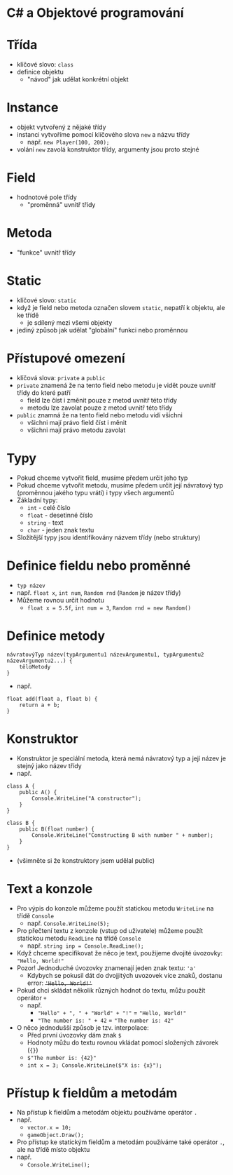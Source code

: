 
# C# a Objektové programování

# Třída
* klíčové slovo: `class`
* definice objektu
    * "návod" jak udělat konkrétní objekt

# Instance
* objekt vytvořený z nějaké třídy
* instanci vytvoříme pomocí klíčového slova `new` a názvu třídy
    * např. `new Player(100, 200);`
* volání `new` zavolá konstruktor třídy, argumenty jsou proto stejné

# Field
* hodnotové pole třídy
    * "proměnná" uvnitř třídy

# Metoda
* "funkce" uvnitř třídy

# Static
* klíčové slovo: `static`
* když je field nebo metoda označen slovem `static`, nepatří k objektu, ale ke třídě
    * je sdílený mezi všemi objekty
* jediný způsob jak udělat "globální" funkci nebo proměnnou

# Přístupové omezení
* klíčová slova: `private` a `public`
* `private` znamená že na tento field nebo metodu je vidět pouze uvnitř třídy do které patří
    * field lze číst i změnit pouze z metod uvnitř této třídy
    * metodu lze zavolat pouze z metod uvnitř této třídy
* `public` znamná že na tento field nebo metodu vidí všichni
    * všichni mají právo field číst i měnit
    * všichni mají právo metodu zavolat

# Typy
* Pokud chceme vytvořit field, musíme předem určit jeho typ
* Pokud chceme vytvořit metodu, musíme předem určit její návratový typ (proměnnou jakého typu vrátí) i typy všech argumentů
* Základní typy:
    * `int` - celé číslo
    * `float` - desetinné číslo
    * `string` - text
    * `char` - jeden znak textu
* Složitější typy jsou identifikovány názvem třídy (nebo struktury)

# Definice fieldu nebo proměnné
* `typ název`
* např. `float x`, `int num`, `Random rnd` (`Random` je název třídy)
* Můžeme rovnou určit hodnotu
    * `float x = 5.5f`, `int num = 3`, `Random rnd = new Random()`

# Definice metody
```
návratovýTyp název(typArgumentu1 názevArgumentu1, typArgumentu2 názevArgumentu2...) {
    těloMetody
}
```
* např.
```
float add(float a, float b) {
    return a + b;
}
```

# Konstruktor
* Konstruktor je speciální metoda, která nemá návratový typ a její název je stejný jako název třídy
* např.
```
class A {
    public A() {
        Console.WriteLine("A constructor");
    }
}

class B {
    public B(float number) {
        Console.WriteLine("Constructing B with number " + number);
    } 
}
```
* (všimněte si že konstruktory jsem udělal public)

# Text a konzole
* Pro výpis do konzole můžeme použít statickou metodu `WriteLine` na třídě `Console`
    * např. `Console.WriteLine(5);`
* Pro přečtení textu z konzole (vstup od uživatele) můžeme použít statickou metodu `ReadLine` na třídě `Console`
    * např. `string inp = Console.ReadLine();`
* Když chceme specifikovat že něco je text, použijeme dvojité úvozovky: `"Hello, World!"`
* Pozor! Jednoduché úvozovky znamenají jeden znak textu: `'a'`
    * Kdybych se pokusil dát do dvojjitých uvozovek více znaků, dostanu error: ~~`'Hello, World!'`~~
* Pokud chci skládat několik různých hodnot do textu, můžu použít operátor `+`
    * např.
        * `"Hello" + ", " + "World" + "!"` = `"Hello, World!"`
        * `"The number is: " + 42` = `"The number is: 42"`
* O něco jednodušší způsob je tzv. interpolace:
    * Před první úvozovky dám znak `$`
    * Hodnoty můžu do textu rovnou vkládat pomocí složených závorek (`{}`)
    * `$"The number is: {42}"`
    * `int x = 3; Console.WriteLine($"X is: {x}");`

# Přístup k fieldům a metodám
* Na přístup k fieldům a metodám objektu používáme operátor `.`
* např.
    * `vector.x = 10;`
    * `gameObject.Draw();`
* Pro přístup ke statickým fieldům a metodám používáme také operátor `.`, ale na třídě místo objektu
* např.
    * `Console.WriteLine();`